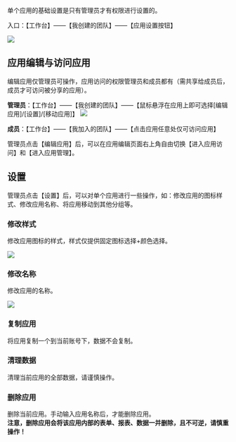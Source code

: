 单个应用的基础设置是只有管理员才有权限进行设置的。

入口：【工作台】——【我创建的团队】——【应用设置按钮】


![](../img/4-1-5i1.png)

## 应用编辑与访问应用
编辑应用仅管理员可操作，应用访问的权限管理员和成员都有（需共享给成员后，成员才可访问被分享的应用）。

**管理员**：【工作台】——【我创建的团队】——【鼠标悬浮在应用上即可选择[编辑应用]/[设置]/[移动应用]】
![](../img/4-1-5i2.png)

**成员**：【工作台】——【我加入的团队】——【点击应用任意处仅可访问应用】

<!-- ![](../img/4-1-5i3.gif) -->

管理员点击【编辑应用】后，可以在应用编辑页面右上角自由切换【进入应用访问】和【进入应用管理】。

<!-- ![](../img/4-1-5i4.gif) -->


## 设置
管理员点击【设置】后，可以对单个应用进行一些操作，如：修改应用的图标样式、修改应用名称、将应用移动到其他分组等。

<!-- ![](../img/4-1-5i5.png) -->

### 修改样式
修改应用图标的样式，样式仅提供固定图标选择+颜色选择。

![](../img/4-1-5i6.gif)

### 修改名称
修改应用的名称。

![](../img/4-1-5i7.gif)
### 复制应用
将应用复制一个到当前账号下，数据不会复制。

### 清理数据
清理当前应用的全部数据，请谨慎操作。

### 删除应用
删除当前应用。手动输入应用名称后，才能删除应用。<br/>
**注意，删除应用会将该应用内部的表单、报表、数据一并删除，且不可逆，请慎重操作！**


